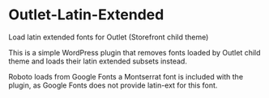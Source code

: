 # Outlet-Latin-Extended
Load latin extended fonts for Outlet (Storefront child theme)

This is a simple WordPress plugin that removes fonts loaded by Outlet child theme and loads their latin extended subsets instead.

Roboto loads from Google Fonts a Montserrat font is included with the plugin, as Google Fonts does not provide latin-ext for this font.
